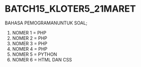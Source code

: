 # BATCH15_KLOTER5_21MARET
BAHASA PEMOGRAMANUNTUK SOAL;
1. NOMER 1 = PHP
2. NOMER 2 = PHP
3. NOMER 3 = PHP
4. NOMER 4 = PHP
5. NOMER 5 = PYTHON
6. NOMER 6 = HTML DAN CSS
